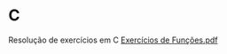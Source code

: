 # C
Resolução de exercícios em C
[Exercícios de Funções.pdf](https://github.com/user-attachments/files/20853298/Exercicios.de.Funcoes.pdf)
